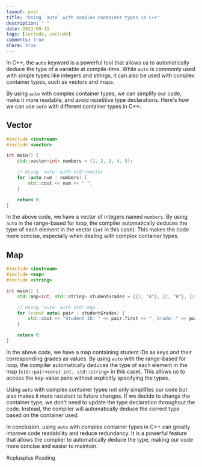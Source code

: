 ```yaml
---
layout: post
title: "Using `auto` with complex container types in C++"
description: " "
date: 2023-09-15
tags: [include, include]
comments: true
share: true
---
```


In C++, the `auto` keyword is a powerful tool that allows us to automatically deduce the type of a variable at compile-time. While `auto` is commonly used with simple types like integers and strings, it can also be used with complex container types, such as vectors and maps.

By using `auto` with complex container types, we can simplify our code, make it more readable, and avoid repetitive type declarations. Here's how we can use `auto` with different container types in C++:

## Vector

```cpp
#include <iostream>
#include <vector>

int main() {
    std::vector<int> numbers = {1, 2, 3, 4, 5};

    // Using `auto` with std::vector
    for (auto num : numbers) {
        std::cout << num << " ";
    }

    return 0;
}
```

In the above code, we have a vector of integers named `numbers`. By using `auto` in the range-based for loop, the compiler automatically deduces the type of each element in the vector (`int` in this case). This makes the code more concise, especially when dealing with complex container types.

## Map

```cpp
#include <iostream>
#include <map>
#include <string>

int main() {
    std::map<int, std::string> studentGrades = {{1, "A"}, {2, "B"}, {3, "C"}};

    // Using `auto` with std::map
    for (const auto& pair : studentGrades) {
        std::cout << "Student ID: " << pair.first << ", Grade: " << pair.second << std::endl;
    }

    return 0;
}
```

In the above code, we have a map containing student IDs as keys and their corresponding grades as values. By using `auto` with the range-based for loop, the compiler automatically deduces the type of each element in the map (`std::pair<const int, std::string>` in this case). This allows us to access the key-value pairs without explicitly specifying the types.

Using `auto` with complex container types not only simplifies our code but also makes it more resistant to future changes. If we decide to change the container type, we don't need to update the type declaration throughout the code. Instead, the compiler will automatically deduce the correct type based on the container used.

In conclusion, using `auto` with complex container types in C++ can greatly improve code readability and reduce redundancy. It is a powerful feature that allows the compiler to automatically deduce the type, making our code more concise and easier to maintain.

#cplusplus #coding